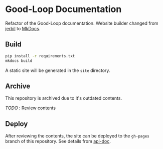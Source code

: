 # Good-Loop Documentation

Refactor of the Good-Loop documentation. Website builder changed from [jerbil](https://github.com/good-loop/jerbil) to [MkDocs](https://www.mkdocs.org/).

## Build 

```bash
pip install -r requirements.txt
mkdocs build
```

A static site will be generated in the `site` directory.

## Archive

This repository is archived due to it's outdated contents. 

_TODO_ : Review contents

## Deploy

After reviewing the contents, the site can be deployed to the `gh-pages` branch of this repository. See details from [api-doc](https://github.com/good-loop/api-doc).